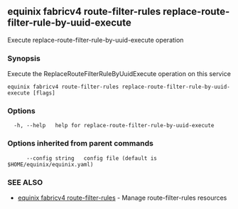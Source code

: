 ## equinix fabricv4 route-filter-rules replace-route-filter-rule-by-uuid-execute

Execute replace-route-filter-rule-by-uuid-execute operation

### Synopsis

Execute the ReplaceRouteFilterRuleByUuidExecute operation on this service

```
equinix fabricv4 route-filter-rules replace-route-filter-rule-by-uuid-execute [flags]
```

### Options

```
  -h, --help   help for replace-route-filter-rule-by-uuid-execute
```

### Options inherited from parent commands

```
      --config string   config file (default is $HOME/equinix/equinix.yaml)
```

### SEE ALSO

* [equinix fabricv4 route-filter-rules](equinix_fabricv4_route-filter-rules.md)	 - Manage route-filter-rules resources

